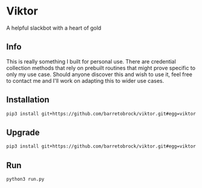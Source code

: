 # Viktor
A helpful slackbot with a heart of gold

## Info
This is really something I built for personal use. There are credential collection methods that rely on prebuilt routines that might prove specific to only my use case. Should anyone discover this and wish to use it, feel free to contact me and I'll work on adapting this to wider use cases.

## Installation
```bash
pip3 install git+https://github.com/barretobrock/viktor.git#egg=viktor
```

## Upgrade
```bash
pip3 install git+https://github.com/barretobrock/viktor.git#egg=viktor --upgrade
```

## Run
```bash
python3 run.py
```





